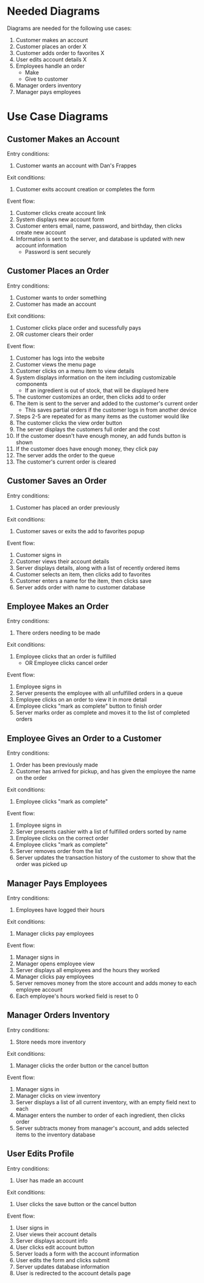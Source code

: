 # Needed Diagrams

Diagrams are needed for the following use cases:
1. Customer makes an account
2. Customer places an order X
3. Customer adds order to favorites X
4. User edits account details X
5. Employees handle an order
    * Make
    * Give to customer
6. Manager orders inventory
7. Manager pays employees


# Use Case Diagrams

## Customer Makes an Account
Entry conditions:
1. Customer wants an account with Dan's Frappes

Exit conditions:
1. Customer exits account creation or completes the form

Event flow:
1. Customer clicks create account link
2. System displays new account form
3. Customer enters email, name, password, and birthday, then clicks create new account
4. Information is sent to the server, and database is updated with new account information
    * Password is sent securely

## Customer Places an Order
Entry conditions:
1. Customer wants to order something
2. Customer has made an account

Exit conditions:
1. Customer clicks place order and sucessfully pays
2. OR customer clears their order

Event flow:
1. Customer has logs into the website
2. Customer views the menu page
3. Customer clicks on a menu item to view details
4. System displays information on the item including customizable components
    * If an ingredient is out of stock, that will be displayed here
5. The customer customizes an order, then clicks add to order
6. The item is sent to the server and added to the customer's current order
    * This saves partial orders if the customer logs in from another device
7. Steps 2-5 are repeated for as many items as the customer would like
8. The customer clicks the view order button
9. The server displays the customers full order and the cost
10. If the customer doesn't have enough money, an add funds button is shown
11. If the customer does have enough money, they click pay
12. The server adds the order to the queue
13. The customer's current order is cleared

## Customer Saves an Order
Entry conditions:
1. Customer has placed an order previously

Exit conditions:
1. Customer saves or exits the add to favorites popup

Event flow:
1. Customer signs in
2. Customer views their account details
3. Server displays details, along with a list of recently ordered items
4. Customer selects an item, then clicks add to favorites
5. Customer enters a name for the item, then clicks save
6. Server adds order with name to customer database

## Employee Makes an Order
Entry conditions:
1. There orders needing to be made

Exit conditions:
1. Employee clicks that an order is fulfilled
    * OR Employee clicks cancel order

Event flow:
1. Employee signs in
2. Server presents the employee with all unfulfilled orders in a queue
3. Employee clicks on an order to view it in more detail
4. Employee clicks "mark as complete" button to finish order
5. Server marks order as complete and moves it to the list of completed orders

## Employee Gives an Order to a Customer
Entry conditions:
1. Order has been previously made
2. Customer has arrived for pickup, and has given the employee the name on the order

Exit conditions:
1. Employee clicks "mark as complete"

Event flow:
1. Employee signs in
2. Server presents cashier with a list of fulfilled orders sorted by name
3. Employee clicks on the correct order
4. Employee clicks "mark as complete"
5. Server removes order from the list
6. Server updates the transaction history of the customer to show that the order was picked up

## Manager Pays Employees
Entry conditions:
1. Employees have logged their hours

Exit conditions:
1. Manager clicks pay employees

Event flow:
1. Manager signs in
2. Manager opens employee view
3. Server displays all employees and the hours they worked
4. Manager clicks pay employees
5. Server removes money from the store account and adds money to each employee account
6. Each employee's hours worked field is reset to 0 

## Manager Orders Inventory
Entry conditions:
1. Store needs more inventory

Exit conditions:
1. Manager clicks the order button or the cancel button

Event flow:
1. Manager signs in
2. Manager clicks on view inventory
3. Server displays a list of all current inventory, with an empty field next to each
4. Manager enters the number to order of each ingredient, then clicks order
5. Server subtracts money from manager's account, and adds selected items to the inventory database

## User Edits Profile
Entry conditions:
1. User has made an account

Exit conditions:
1. User clicks the save button or the cancel button

Event flow:
1. User signs in
2. User views their account details
3. Server displays account info
4. User clicks edit account button
5. Server loads a form with the account information
6. User edits the form and clicks submit
7. Server updates database information
8. User is redirected to the account details page
